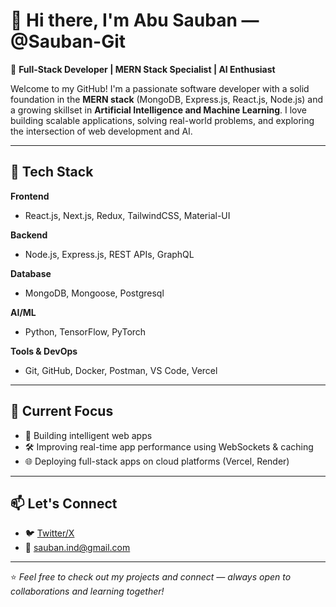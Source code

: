 # 👋 Hi there, I'm Abu Sauban — @Sauban-Git

🎯 **Full-Stack Developer | MERN Stack Specialist | AI Enthusiast**

Welcome to my GitHub! I'm a passionate software developer with a solid foundation in the **MERN stack** (MongoDB, Express.js, React.js, Node.js) and a growing skillset in **Artificial Intelligence and Machine Learning**. I love building scalable applications, solving real-world problems, and exploring the intersection of web development and AI.

---

## 🚀 Tech Stack

**Frontend**
- React.js, Next.js, Redux, TailwindCSS, Material-UI

**Backend**
- Node.js, Express.js, REST APIs, GraphQL

**Database**
- MongoDB, Mongoose, Postgresql

**AI/ML**
- Python, TensorFlow, PyTorch

**Tools & DevOps**
- Git, GitHub, Docker, Postman, VS Code, Vercel

---

## 📌 Current Focus

- 🧠 Building intelligent web apps
- 🛠️ Improving real-time app performance using WebSockets & caching
- 🌐 Deploying full-stack apps on cloud platforms (Vercel, Render)

---

## 📫 Let's Connect

- 🐦 [Twitter/X](https://twitter.com/Groot_7s)
- 📧 [sauban.ind@gmail.com](mailto:sauban.ind@gmail.com)

---

⭐️ *Feel free to check out my projects and connect — always open to collaborations and learning together!*
